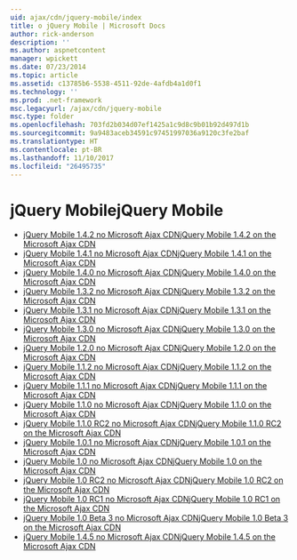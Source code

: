 ```yaml
---
uid: ajax/cdn/jquery-mobile/index
title: o jQuery Mobile | Microsoft Docs
author: rick-anderson
description: ''
ms.author: aspnetcontent
manager: wpickett
ms.date: 07/23/2014
ms.topic: article
ms.assetid: c13785b6-5538-4511-92de-4afdb4a1d0f1
ms.technology: ''
ms.prod: .net-framework
msc.legacyurl: /ajax/cdn/jquery-mobile
msc.type: folder
ms.openlocfilehash: 703fd2b034d07ef1425a1c9d8c9b01b92d497d1b
ms.sourcegitcommit: 9a9483aceb34591c97451997036a9120c3fe2baf
ms.translationtype: HT
ms.contentlocale: pt-BR
ms.lasthandoff: 11/10/2017
ms.locfileid: "26495735"
---
```

<a name="jquery-mobile"></a><span data-ttu-id="556a3-102">jQuery Mobile</span><span class="sxs-lookup"><span data-stu-id="556a3-102">jQuery Mobile</span></span>
====================
- [<span data-ttu-id="556a3-103">jQuery Mobile 1.4.2 no Microsoft Ajax CDN</span><span class="sxs-lookup"><span data-stu-id="556a3-103">jQuery Mobile 1.4.2 on the Microsoft Ajax CDN</span></span>](cdnjquerymobile142.md)
- [<span data-ttu-id="556a3-104">jQuery Mobile 1.4.1 no Microsoft Ajax CDN</span><span class="sxs-lookup"><span data-stu-id="556a3-104">jQuery Mobile 1.4.1 on the Microsoft Ajax CDN</span></span>](cdnjquerymobile141.md)
- [<span data-ttu-id="556a3-105">jQuery Mobile 1.4.0 no Microsoft Ajax CDN</span><span class="sxs-lookup"><span data-stu-id="556a3-105">jQuery Mobile 1.4.0 on the Microsoft Ajax CDN</span></span>](cdnjquerymobile140.md)
- [<span data-ttu-id="556a3-106">jQuery Mobile 1.3.2 no Microsoft Ajax CDN</span><span class="sxs-lookup"><span data-stu-id="556a3-106">jQuery Mobile 1.3.2 on the Microsoft Ajax CDN</span></span>](cdnjquerymobile132.md)
- [<span data-ttu-id="556a3-107">jQuery Mobile 1.3.1 no Microsoft Ajax CDN</span><span class="sxs-lookup"><span data-stu-id="556a3-107">jQuery Mobile 1.3.1 on the Microsoft Ajax CDN</span></span>](cdnjquerymobile131.md)
- [<span data-ttu-id="556a3-108">jQuery Mobile 1.3.0 no Microsoft Ajax CDN</span><span class="sxs-lookup"><span data-stu-id="556a3-108">jQuery Mobile 1.3.0 on the Microsoft Ajax CDN</span></span>](cdnjquerymobile130.md)
- [<span data-ttu-id="556a3-109">jQuery Mobile 1.2.0 no Microsoft Ajax CDN</span><span class="sxs-lookup"><span data-stu-id="556a3-109">jQuery Mobile 1.2.0 on the Microsoft Ajax CDN</span></span>](cdnjquerymobile120.md)
- [<span data-ttu-id="556a3-110">jQuery Mobile 1.1.2 no Microsoft Ajax CDN</span><span class="sxs-lookup"><span data-stu-id="556a3-110">jQuery Mobile 1.1.2 on the Microsoft Ajax CDN</span></span>](cdnjquerymobile112.md)
- [<span data-ttu-id="556a3-111">jQuery Mobile 1.1.1 no Microsoft Ajax CDN</span><span class="sxs-lookup"><span data-stu-id="556a3-111">jQuery Mobile 1.1.1 on the Microsoft Ajax CDN</span></span>](cdnjquerymobile111.md)
- [<span data-ttu-id="556a3-112">jQuery Mobile 1.1.0 no Microsoft Ajax CDN</span><span class="sxs-lookup"><span data-stu-id="556a3-112">jQuery Mobile 1.1.0 on the Microsoft Ajax CDN</span></span>](cdnjquerymobile110.md)
- [<span data-ttu-id="556a3-113">jQuery Mobile 1.1.0 RC2 no Microsoft Ajax CDN</span><span class="sxs-lookup"><span data-stu-id="556a3-113">jQuery Mobile 1.1.0 RC2 on the Microsoft Ajax CDN</span></span>](cdnjquerymobile110rc2.md)
- [<span data-ttu-id="556a3-114">jQuery Mobile 1.0.1 no Microsoft Ajax CDN</span><span class="sxs-lookup"><span data-stu-id="556a3-114">jQuery Mobile 1.0.1 on the Microsoft Ajax CDN</span></span>](cdnjquerymobile101.md)
- [<span data-ttu-id="556a3-115">jQuery Mobile 1.0 no Microsoft Ajax CDN</span><span class="sxs-lookup"><span data-stu-id="556a3-115">jQuery Mobile 1.0 on the Microsoft Ajax CDN</span></span>](cdnjquerymobile10.md)
- [<span data-ttu-id="556a3-116">jQuery Mobile 1.0 RC2 no Microsoft Ajax CDN</span><span class="sxs-lookup"><span data-stu-id="556a3-116">jQuery Mobile 1.0 RC2 on the Microsoft Ajax CDN</span></span>](cdnjquerymobile10rc2.md)
- [<span data-ttu-id="556a3-117">jQuery Mobile 1.0 RC1 no Microsoft Ajax CDN</span><span class="sxs-lookup"><span data-stu-id="556a3-117">jQuery Mobile 1.0 RC1 on the Microsoft Ajax CDN</span></span>](cdnjquerymobile10rc1.md)
- [<span data-ttu-id="556a3-118">jQuery Mobile 1.0 Beta 3 no Microsoft Ajax CDN</span><span class="sxs-lookup"><span data-stu-id="556a3-118">jQuery Mobile 1.0 Beta 3 on the Microsoft Ajax CDN</span></span>](cdnjquerymobile10b3.md)
- [<span data-ttu-id="556a3-119">jQuery Mobile 1.4.5 no Microsoft Ajax CDN</span><span class="sxs-lookup"><span data-stu-id="556a3-119">jQuery Mobile 1.4.5 on the Microsoft Ajax CDN</span></span>](cdnjquerymobile145.md)
